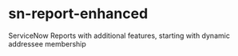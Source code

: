 # sn-report-enhanced
ServiceNow Reports with additional features, starting with dynamic addressee membership
